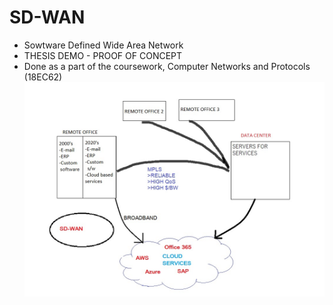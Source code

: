 # SD-WAN
* Sowtware Defined Wide Area Network 
* THESIS DEMO - PROOF OF CONCEPT
* Done as a part of the coursework, Computer Networks and Protocols (18EC62)
![alt text](block.jpeg)

